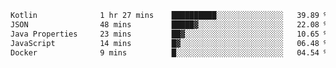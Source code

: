 <!-- <img align='right' src="https://github-readme-stats-eight-rose-90.vercel.app
/api?username=JesusJimenezG&show_icons=true&theme=radical">

### Hi there 👋 My name is Jesús.
- I'm a Computer Engineering student.
- I'm currently working as a Full stack Web developer and native Android Developer.

- Proghead.
- Inlärning svenska
- I also like to translate music on my YouTube channel. [![YouTube Views](https://img.shields.io/youtube/channel/views/UCWnlcC4_sV9Imcy9ysQpxHA?style=social)](https://www.youtube.com/channel/UCWnlcC4_sV9Imcy9ysQpxHA) -->
<!-- ![banner](https://github.com/JesusJimenezG/JesusJimenezG/blob/main/1.png) -->

<!--START_SECTION:waka-->

```txt
Kotlin              1 hr 27 mins    ██████████░░░░░░░░░░░░░░░   39.89 %
JSON                48 mins         █████▓░░░░░░░░░░░░░░░░░░░   22.08 %
Java Properties     23 mins         ██▓░░░░░░░░░░░░░░░░░░░░░░   10.65 %
JavaScript          14 mins         █▓░░░░░░░░░░░░░░░░░░░░░░░   06.48 %
Docker              9 mins          █░░░░░░░░░░░░░░░░░░░░░░░░   04.54 %
```

<!--END_SECTION:waka-->

<!--
**JesusJimenezG/JesusJimenezG** is a ✨ _special_ ✨ repository because its `README.md` (this file) appears on your GitHub profile.

Here are some ideas to get you started:

- 🔭 I’m currently working on ...
- 🌱 I’m currently learning ...
- 👯 I’m looking to collaborate on ...
- 🤔 I’m looking for help with ...
- 💬 Ask me about ...
- 📫 How to reach me: ...
- 😄 Pronouns: ...
- ⚡ Fun fact: ...
-->
